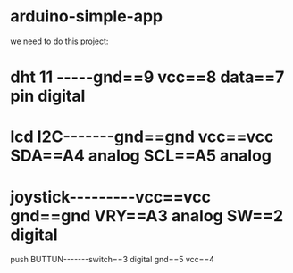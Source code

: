 # arduino-simple-app
we need to do this project:






dht 11 -----gnd==9
            vcc==8
           data==7 pin digital
==============================================================
lcd I2C-------gnd==gnd
              vcc==vcc
              SDA==A4 analog
              SCL==A5 analog
==============================================================
joystick---------vcc==vcc
                 gnd==gnd
                 VRY==A3 analog
                  SW==2  digital
==============================================================
push BUTTUN-------switch==3 digital
                     gnd==5
                     vcc==4
  
